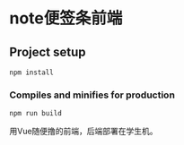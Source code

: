 # note便签条前端

## Project setup
```
npm install
```

### Compiles and minifies for production
```
npm run build
```

用Vue随便撸的前端，后端部署在学生机。